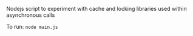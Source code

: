 Nodejs script to experiment with cache and locking libraries used within asynchronous calls

To run:
```node main.js```
